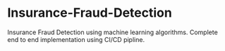 # Insurance-Fraud-Detection
Insurance Fraud Detection using machine learning algorithms.
Complete end to end implementation using CI/CD pipline.

